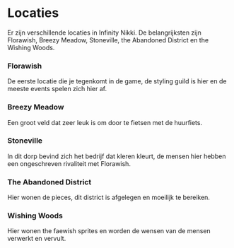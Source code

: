 # Locaties

Er zijn verschillende locaties in Infinity Nikki. De belangrijksten zijn Florawish, Breezy Meadow, Stoneville, the Abandoned District en the  Wishing Woods.



### Florawish

De eerste locatie die je tegenkomt in de game, de styling guild is hier en de meeste events spelen zich hier af.



### Breezy Meadow

Een groot veld dat zeer leuk is om door te fietsen met de huurfiets.



### Stoneville

In dit dorp bevind zich het bedrijf dat kleren kleurt, de mensen hier hebben een ongeschreven rivaliteit met Florawish.



### The Abandoned District

Hier wonen de pieces, dit district is afgelegen en moeilijk te bereiken.



### Wishing Woods

Hier wonen the faewish sprites en worden de wensen van de mensen verwerkt en vervult. 

